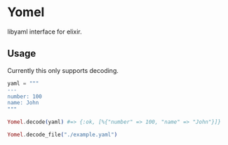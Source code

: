 # Yomel

libyaml interface for elixir.

## Usage

Currently this only supports decoding.

```elixir
yaml = """
---
number: 100
name: John
"""

Yomel.decode(yaml) #=> {:ok, [%{"number" => 100, "name" => "John"}]}

Yomel.decode_file("./example.yaml")
```

